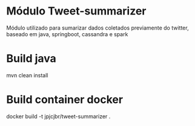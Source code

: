 # Módulo Tweet-summarizer
Módulo utilizado para sumarizar dados coletados previamente do twitter, baseado em java, springboot, cassandra e spark

# Build java
mvn clean install

# Build container docker
docker build -t jpjcjbr/tweet-summarizer .